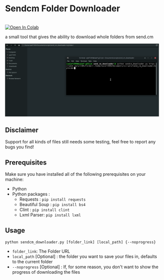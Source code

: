 # Sendcm Folder Downloader 

<br><a href="https://colab.research.google.com/github/Saief1999/sendcm-downloader/blob/main/Colab.ipynb" target="_parent"><img src="https://colab.research.google.com/assets/colab-badge.svg" alt="Open In Colab"/></a>

a small tool that gives the ability to download whole folders from send.cm

![demo](./resources/demo.gif)



## Disclaimer 

Support for all kinds of files still needs some testing, feel free to report any bugs you find! 

## Prerequisites

Make sure you have installed all of the following prerequisites on your machine:
- Python 
- Python packages :
  - Requests : `pip install requests`
  - Beautiful Soup :  `pip install bs4`
  - Clint : `pip install clint`
  - Lxml Parser: `pip install lxml`

## Usage

```
python sendcm_downloader.py [folder_link] [local_path] {--noprogress}
```

- `folder_link`: The Folder URL 
- `local_path` [Optional] : the folder you want to save your files in, defaults to the current folder
- `--noprogress` [Optional] : If, for some reason, you don't want to show the progress of downloading the files
